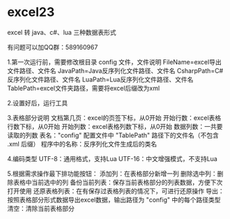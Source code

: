 # excel23

excel 转 java、c#、lua 三种数据表形式

有问题可以加QQ群：589160967

1.第一次运行前，需要修改根目录 config 文件，文件说明
  FileName=excel导出文件路径、文件名
  JavaPath=Java反序列化文件路径、文件名
  CsharpPath=C#反序列化文件路径、文件名
  LuaPath=Lua反序列化文件路径、文件名
  TablePath=excel文件夹路径，需要将excel后缀改为xml
  
2.设置好后，运行工具

3.表格部分说明
    文档第几页：excel的页签下标，从0开始
    开始行数：excel表格行数下标，从0开始
    开始列数：excel表格列数下标，从0开始
    数据列数：一共要读取的列数
    表名："config" 配置文件中 "TablePath" 路径下的文件名（不包含 .xml 后缀）
    程序中的名称：反序列化文件生成后的类名
    
4.编码类型
    UTF-8：通用格式，支持Lua
    UTF-16：中文增强模式，不支持Lua
    
5.根据需求操作最下排功能按钮：
    添加列：在表格部分新增一列
    删除选中列：删除表格中当前选中的列
    备份当前列表：保存当前表格部分的列表数据，方便下次打开使用
    还原表格列表：在有保存过表格列表的情况下，可进行还原操作
    导出：按照表格部分形式数据导出excel数据，输出路径为 "config" 中的每个路径类型
    清空：清除当前表格部分
    
